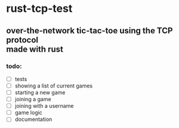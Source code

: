 # rust-tcp-test
## over-the-network tic-tac-toe using the TCP protocol <br> made with rust


### todo:
- [ ] tests
- [ ] showing a list of current games
- [ ] starting a new game
- [ ] joining a game
- [ ] joining with a username
- [ ] game logic
- [ ] documentation